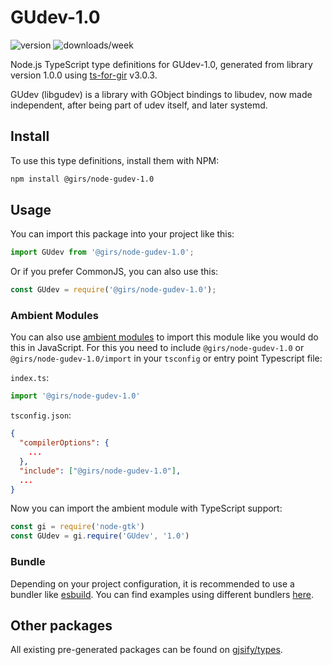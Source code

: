
# GUdev-1.0

![version](https://img.shields.io/npm/v/@girs/node-gudev-1.0)
![downloads/week](https://img.shields.io/npm/dw/@girs/node-gudev-1.0)


Node.js TypeScript type definitions for GUdev-1.0, generated from library version 1.0.0 using [ts-for-gir](https://github.com/gjsify/ts-for-gir) v3.0.3.

GUdev (libgudev) is a library with GObject bindings to libudev, now made independent, after being part of udev itself, and later systemd.

## Install

To use this type definitions, install them with NPM:
```bash
npm install @girs/node-gudev-1.0
```

## Usage

You can import this package into your project like this:
```ts
import GUdev from '@girs/node-gudev-1.0';
```

Or if you prefer CommonJS, you can also use this:
```ts
const GUdev = require('@girs/node-gudev-1.0');
```

### Ambient Modules

You can also use [ambient modules](https://github.com/gjsify/ts-for-gir/tree/main/packages/cli#ambient-modules) to import this module like you would do this in JavaScript.
For this you need to include `@girs/node-gudev-1.0` or `@girs/node-gudev-1.0/import` in your `tsconfig` or entry point Typescript file:

`index.ts`:
```ts
import '@girs/node-gudev-1.0'
```

`tsconfig.json`:
```json
{
  "compilerOptions": {
    ...
  },
  "include": ["@girs/node-gudev-1.0"],
  ...
}
```

Now you can import the ambient module with TypeScript support: 

```ts
const gi = require('node-gtk')
const GUdev = gi.require('GUdev', '1.0')
```


### Bundle

Depending on your project configuration, it is recommended to use a bundler like [esbuild](https://esbuild.github.io/). You can find examples using different bundlers [here](https://github.com/gjsify/ts-for-gir/tree/main/examples).

## Other packages

All existing pre-generated packages can be found on [gjsify/types](https://github.com/gjsify/types).

